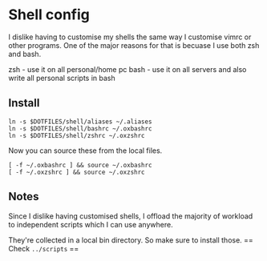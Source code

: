 # Shell config

I dislike having to customise my shells the same way I customise
vimrc or other programs. One of the major reasons for that is
becuase I use both zsh and bash.

zsh - use it on all personal/home pc
bash - use it on all servers and also write all personal scripts in bash

## Install

    ln -s $DOTFILES/shell/aliases ~/.aliases
    ln -s $DOTFILES/shell/bashrc ~/.oxbashrc
    ln -s $DOTFILES/shell/zshrc ~/.oxzshrc

Now you can source these from the local files.

    [ -f ~/.oxbashrc ] && source ~/.oxbashrc
    [ -f ~/.oxzshrc ] && source ~/.oxzshrc

## Notes

Since I dislike having customised shells, I offload the majority
of workload to independent scripts which I can use anywhere.

They're collected in a local bin directory. So make sure to
install those. == Check `../scripts` ==
